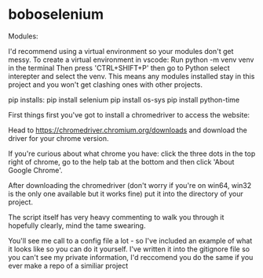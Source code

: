 # boboselenium

Modules:

I'd recommend using a virtual environment so your modules don't get messy.
To create a virtual environment in vscode: 
Run python -m venv venv in the terminal
Then press 'CTRL+SHIFT+P' then go to Python select interepter and select the venv.
This means any modules installed stay in this project and you won't get clashing ones with other projects.

pip installs:
pip install selenium
pip install os-sys
pip install python-time



First things first you've got to install a chromedriver to access the website:

Head to https://chromedriver.chromium.org/downloads and download the driver for your chrome version.

If you're curious about what chrome you have: click the three dots in the top right of chrome, go to the help
tab at the bottom and then click 'About Google Chrome'.

After downloading the chromedriver (don't worry if you're on win64, win32 is the only one available 
but it works fine) put it into the directory of your project.


The script itself has very heavy commenting to walk you through it hopefully clearly, mind the tame swearing.

You'll see me call to a config file a lot - so I've included an example of what it looks like so you can do 
it yourself. I've written it into the gitignore file so you can't see my private information, I'd reccomend you 
do the same if you ever make a repo of a similiar project